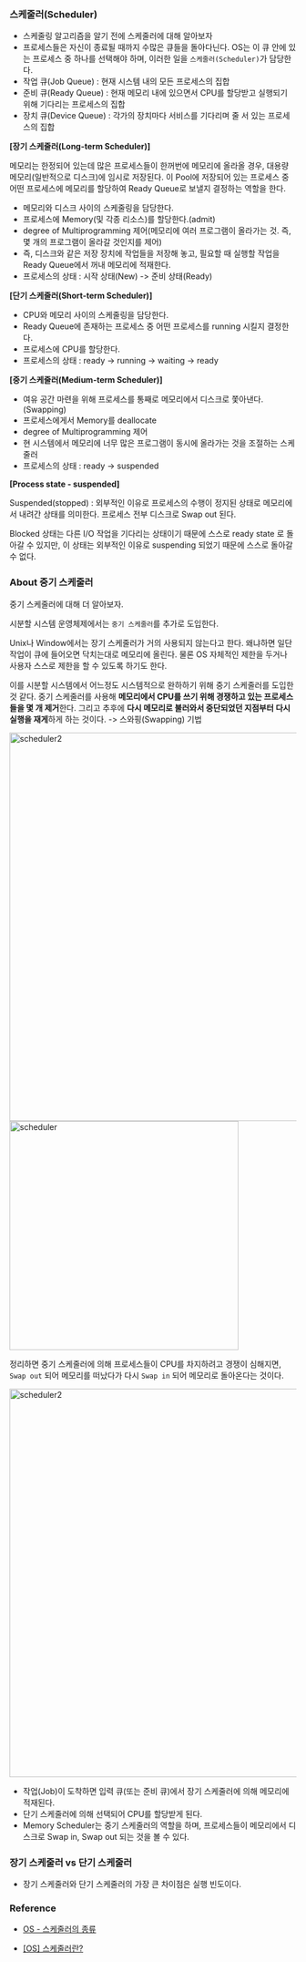 ### 스케줄러(Scheduler)

- 스케줄링 알고리즘을 알기 전에 스케줄러에 대해 알아보자
- 프로세스들은 자신이 종료될 때까지 수많은 큐들을 돌아다닌다. OS는 이 큐 안에 있는 프로세스 중 하나를 선택해야 하며, 이러한 일을 `스케줄러(Scheduler)`가 담당한다.
- 작업 큐(Job Queue) : 현재 시스템 내의 모든 프로세스의 집합
- 준비 큐(Ready Queue) : 현재 메모리 내에 있으면서 CPU를 할당받고 실행되기 위해 기다리는 프로세스의 집합
- 장치 큐(Device Queue) : 각가의 장치마다 서비스를 기다리며 줄 서 있는 프로세스의 집합





**[장기 스케줄러(Long-term Scheduler)]**

메모리는 한정되어 있는데 많은 프로세스들이 한꺼번에 메모리에 올라올 경우, 대용량 메모리(일반적으로 디스크)에 임시로 저장된다. 이 Pool에 저장되어 있는 프로세스 중 어떤 프로세스에 메모리를 할당하여 Ready Queue로 보낼지 결정하는 역할을 한다.

- 메모리와 디스크 사이의 스케줄링을 담당한다.
- 프로세스에 Memory(및 각종 리소스)를 할당한다.(admit)
- degree of Multiprogramming 제어(메모리에 여러 프로그램이 올라가는 것. 즉, 몇 개의 프로그램이 올라갈 것인지를 제어)
- 즉, 디스크와 같은 저장 장치에 작업들을 저장해 놓고, 필요할 때 실행할 작업을 Ready Queue에서 꺼내 메모리에 적재한다.
- 프로세스의 상태 : 시작 상태(New) -> 준비 상태(Ready)



**[단기 스케줄러(Short-term Scheduler)]**

- CPU와 메모리 사이의 스케줄링을 담당한다.
- Ready Queue에 존재하는 프로세스 중 어떤 프로세스를 running 시킬지 결정한다.
- 프로세스에 CPU를 할당한다.
- 프로세스의 상태 : ready -> running -> waiting -> ready





**[중기 스케줄러(Medium-term Scheduler)]**

- 여유 공간 마련을 위해 프로세스를 통째로 메모리에서 디스크로 쫓아낸다.(Swapping)
- 프로세스에게서 Memory를 deallocate
- degree of Multiprogramming 제어
- 현 시스템에서 메모리에 너무 많은 프로그램이 동시에 올라가는 것을 조절하는 스케줄러
- 프로세스의 상태 : ready -> suspended



**[Process state - suspended]**

Suspended(stopped) : 외부적인 이유로 프로세스의 수행이 정지된 상태로 메모리에서 내려간 상태를 의미한다. 프로세스 전부 디스크로 Swap out 된다. 

Blocked 상태는 다른 I/O 작업을 기다리는 상태이기 때문에 스스로 ready state 로 돌아갈 수 있지만, 이 상태는 외부적인 이유로 suspending 되었기 때문에 스스로 돌아갈 수 없다. 



### About 중기 스케줄러

중기 스케줄러에 대해 더 알아보자.

시분할 시스템 운영체제에서는 `중기 스케줄러`를 추가로 도입한다.

Unix나 Window에서는 장기 스케줄러가 거의 사용되지 않는다고 한다. 왜냐하면 일단 작업이 큐에 들어오면 닥치는대로 메모리에 올린다. 물론 OS 자체적인 제한을 두거나 사용자 스스로 제한을 할 수 있도록 하기도 한다.



이를 시분할 시스템에서 어느정도 시스템적으로 완하하기 위해 중기 스케줄러를 도입한 것 같다. 중기 스케줄러를 사용해 **메모리에서 CPU를 쓰기 위해 경쟁하고 있는 프로세스들을 몇 개 제거**한다. 그리고 추후에 **다시 메모리로 불러와서 중단되었던 지점부터 다시 실행을 재게**하게 하는 것이다. -> 스와핑(Swapping) 기법


<img width="682" alt="scheduler2" src="https://user-images.githubusercontent.com/33534771/87003398-82df2880-c1f6-11ea-99da-9deafad24475.png">

<img width="402" alt="scheduler" src="https://user-images.githubusercontent.com/33534771/87003325-604d0f80-c1f6-11ea-9849-589fc4976821.png">


정리하면 중기 스케줄러에 의해 프로세스들이 CPU를 차지하려고 경쟁이 심해지면, `Swap out` 되어 메모리를 떠났다가 다시 `Swap in` 되어 메모리로 돌아온다는 것이다.

<img width="682" alt="scheduler2" src="https://user-images.githubusercontent.com/33534771/87003398-82df2880-c1f6-11ea-99da-9deafad24475.png">


- 작업(Job)이 도착하면 입력 큐(또는 준비 큐)에서 장기 스케줄러에 의해 메모리에 적재된다.
- 단기 스케줄러에 의해 선택되어 CPU를 할당받게 된다.
- Memory Scheduler는 중기 스케줄러의 역할을 하며, 프로세스들이 메모리에서 디스크로 Swap in, Swap out 되는 것을 볼 수 있다.



### 장기 스케줄러 vs 단기 스케줄러

- 장기 스케줄러와 단기 스케줄러의 가장 큰 차이점은 실행 빈도이다.



### Reference

- [OS - 스케줄러의 종류](http://blog.naver.com/PostView.nhn?blogId=4717010&logNo=60208674547)

- [[OS] 스케줄러란?](https://k39335.tistory.com/32)

